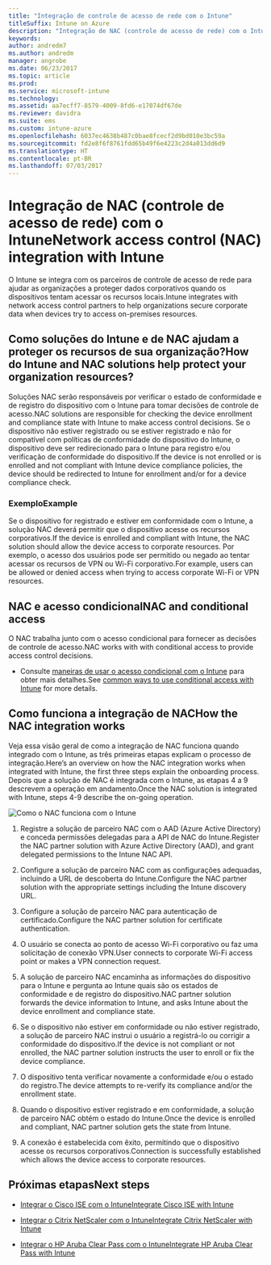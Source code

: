 ```yaml
---
title: "Integração de controle de acesso de rede com o Intune"
titleSuffix: Intune on Azure
description: "Integração de NAC (controle de acesso de rede) com o Intune"
keywords: 
author: andredm7
ms.author: andredm
manager: angrobe
ms.date: 06/23/2017
ms.topic: article
ms.prod: 
ms.service: microsoft-intune
ms.technology: 
ms.assetid: aa7ecff7-8579-4009-8fd6-e17074df67de
ms.reviewer: davidra
ms.suite: ems
ms.custom: intune-azure
ms.openlocfilehash: 6037ec4638b487c0bae8fcecf2d9bd010e3bc59a
ms.sourcegitcommit: fd2e8f6f8761fdd65b49f6e4223c2d4a013dd6d9
ms.translationtype: HT
ms.contentlocale: pt-BR
ms.lasthandoff: 07/03/2017
---
```

# <span data-ttu-id="185bd-103">Integração de NAC (controle de acesso de rede) com o Intune</span><span class="sxs-lookup"><span data-stu-id="185bd-103">Network access control (NAC) integration with Intune</span></span>
<a id="network-access-control-nac-integration-with-intune" class="xliff"></a>

<span data-ttu-id="185bd-104">O Intune se integra com os parceiros de controle de acesso de rede para ajudar as organizações a proteger dados corporativos quando os dispositivos tentam acessar os recursos locais.</span><span class="sxs-lookup"><span data-stu-id="185bd-104">Intune integrates with network access control partners to help organizations secure corporate data when devices try to access on-premises resources.</span></span>

## <span data-ttu-id="185bd-105">Como soluções do Intune e de NAC ajudam a proteger os recursos de sua organização?</span><span class="sxs-lookup"><span data-stu-id="185bd-105">How do Intune and NAC solutions help protect your organization resources?</span></span>
<a id="how-do-intune-and-nac-solutions-help-protect-your-organization-resources" class="xliff"></a>

<span data-ttu-id="185bd-106">Soluções NAC serão responsáveis por verificar o estado de conformidade e de registro do dispositivo com o Intune para tomar decisões de controle de acesso.</span><span class="sxs-lookup"><span data-stu-id="185bd-106">NAC solutions are responsible for checking the device enrollment and compliance state with Intune to make access control decisions.</span></span> <span data-ttu-id="185bd-107">Se o dispositivo não estiver registrado ou se estiver registrado e não for compatível com políticas de conformidade do dispositivo do Intune, o dispositivo deve ser redirecionado para o Intune para registro e/ou verificação de conformidade do dispositivo.</span><span class="sxs-lookup"><span data-stu-id="185bd-107">If the device is not enrolled or is enrolled and not compliant with Intune device compliance policies, the device should be redirected to Intune for enrollment and/or for a device compliance check.</span></span>

### <span data-ttu-id="185bd-108">Exemplo</span><span class="sxs-lookup"><span data-stu-id="185bd-108">Example</span></span>
<a id="example" class="xliff"></a>

<span data-ttu-id="185bd-109">Se o dispositivo for registrado e estiver em conformidade com o Intune, a solução NAC deverá permitir que o dispositivo acesse os recursos corporativos.</span><span class="sxs-lookup"><span data-stu-id="185bd-109">If the device is enrolled and compliant with Intune, the NAC solution should allow the device access to corporate resources.</span></span> <span data-ttu-id="185bd-110">Por exemplo, o acesso dos usuários pode ser permitido ou negado ao tentar acessar os recursos de VPN ou Wi-Fi corporativo.</span><span class="sxs-lookup"><span data-stu-id="185bd-110">For example, users can be allowed or denied access when trying to access corporate Wi-Fi or VPN resources.</span></span>

## <span data-ttu-id="185bd-111">NAC e acesso condicional</span><span class="sxs-lookup"><span data-stu-id="185bd-111">NAC and conditional access</span></span>
<a id="nac-and-conditional-access" class="xliff"></a>

<span data-ttu-id="185bd-112">O NAC trabalha junto com o acesso condicional para fornecer as decisões de controle de acesso.</span><span class="sxs-lookup"><span data-stu-id="185bd-112">NAC works with with conditional access to provide access control decisions.</span></span>

- <span data-ttu-id="185bd-113">Consulte [maneiras de usar o acesso condicional com o Intune](conditional-access-intune-common-ways-use.md) para obter mais detalhes.</span><span class="sxs-lookup"><span data-stu-id="185bd-113">See [common ways to use conditional access with Intune](conditional-access-intune-common-ways-use.md) for more details.</span></span>

## <span data-ttu-id="185bd-114">Como funciona a integração de NAC</span><span class="sxs-lookup"><span data-stu-id="185bd-114">How the NAC integration works</span></span>
<a id="how-the-nac-integration-works" class="xliff"></a>

<span data-ttu-id="185bd-115">Veja essa visão geral de como a integração de NAC funciona quando integrado com o Intune, as três primeiras etapas explicam o processo de integração.</span><span class="sxs-lookup"><span data-stu-id="185bd-115">Here’s an overview on how the NAC integration works when integrated with Intune, the first three steps explain the onboarding process.</span></span> <span data-ttu-id="185bd-116">Depois que a solução de NAC é integrada com o Intune, as etapas 4 a 9 descrevem a operação em andamento.</span><span class="sxs-lookup"><span data-stu-id="185bd-116">Once the NAC solution is integrated with Intune, steps 4-9 describe the on-going operation.</span></span>

![Como o NAC funciona com o Intune](./media/ca-intune-common-ways-2.png)

1.  <span data-ttu-id="185bd-118">Registre a solução de parceiro NAC com o AAD (Azure Active Directory) e conceda permissões delegadas para a API de NAC do Intune.</span><span class="sxs-lookup"><span data-stu-id="185bd-118">Register the NAC partner solution with Azure Active Directory (AAD), and grant delegated permissions to the Intune NAC API.</span></span>

2.  <span data-ttu-id="185bd-119">Configure a solução de parceiro NAC com as configurações adequadas, incluindo a URL de descoberta do Intune.</span><span class="sxs-lookup"><span data-stu-id="185bd-119">Configure the NAC partner solution with the appropriate settings including the Intune discovery URL.</span></span>

3.  <span data-ttu-id="185bd-120">Configure a solução de parceiro NAC para autenticação de certificado.</span><span class="sxs-lookup"><span data-stu-id="185bd-120">Configure the NAC partner solution for certificate authentication.</span></span>

4.  <span data-ttu-id="185bd-121">O usuário se conecta ao ponto de acesso Wi-Fi corporativo ou faz uma solicitação de conexão VPN.</span><span class="sxs-lookup"><span data-stu-id="185bd-121">User connects to corporate Wi-Fi access point or makes a VPN connection request.</span></span>

5.  <span data-ttu-id="185bd-122">A solução de parceiro NAC encaminha as informações do dispositivo para o Intune e pergunta ao Intune quais são os estados de conformidade e de registro do dispositivo.</span><span class="sxs-lookup"><span data-stu-id="185bd-122">NAC partner solution forwards the device information to Intune, and asks Intune about the device enrollment and compliance state.</span></span>

6.  <span data-ttu-id="185bd-123">Se o dispositivo não estiver em conformidade ou não estiver registrado, a solução de parceiro NAC instrui o usuário a registrá-lo ou corrigir a conformidade do dispositivo.</span><span class="sxs-lookup"><span data-stu-id="185bd-123">If the device is not compliant or not enrolled, the NAC partner solution instructs the user to enroll or fix the device compliance.</span></span>

7.  <span data-ttu-id="185bd-124">O dispositivo tenta verificar novamente a conformidade e/ou o estado do registro.</span><span class="sxs-lookup"><span data-stu-id="185bd-124">The device attempts to re-verify its compliance and/or the enrollment state.</span></span>

8.  <span data-ttu-id="185bd-125">Quando o dispositivo estiver registrado e em conformidade, a solução de parceiro NAC obtém o estado do Intune.</span><span class="sxs-lookup"><span data-stu-id="185bd-125">Once the device is enrolled and compliant, NAC partner solution gets the state from Intune.</span></span>

9.  <span data-ttu-id="185bd-126">A conexão é estabelecida com êxito, permitindo que o dispositivo acesse os recursos corporativos.</span><span class="sxs-lookup"><span data-stu-id="185bd-126">Connection is successfully established which allows the device access to corporate resources.</span></span>

## <span data-ttu-id="185bd-127">Próximas etapas</span><span class="sxs-lookup"><span data-stu-id="185bd-127">Next steps</span></span>
<a id="next-steps" class="xliff"></a>

-   [<span data-ttu-id="185bd-128">Integrar o Cisco ISE com o Intune</span><span class="sxs-lookup"><span data-stu-id="185bd-128">Integrate Cisco ISE with Intune</span></span>](http://www.cisco.com/c/en/us/td/docs/security/ise/2-1/admin_guide/b_ise_admin_guide_21/b_ise_admin_guide_20_chapter_01000.html)

-   [<span data-ttu-id="185bd-129">Integrar o Citrix NetScaler com o Intune</span><span class="sxs-lookup"><span data-stu-id="185bd-129">Integrate Citrix NetScaler with Intune</span></span>](https://docs.citrix.com/netscaler-gateway/11-1/microsoft-intune-integration/configuring-network-access-control-device-check-for-netscaler-gateway-virtual-server-for-single-factor-authentication-deployment.html)

-   [<span data-ttu-id="185bd-130">Integrar o HP Aruba Clear Pass com o Intune</span><span class="sxs-lookup"><span data-stu-id="185bd-130">Integrate HP Aruba Clear Pass with Intune</span></span>](https://support.arubanetworks.com/Documentation/tabid/77/DMXModule/512/Command/Core_Download/Default.aspx?EntryId=23757)
